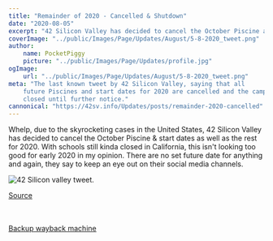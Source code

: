 ```yaml
---
title: "Remainder of 2020 - Cancelled & Shutdown"
date: "2020-08-05"
excerpt: "42 Silicon Valley has decided to cancel the October Piscine and start dates."
coverImage: "../public/Images/Page/Updates/August/5-8-2020_tweet.png"
author:
    name: PocketPiggy
    picture: "../public/Images/Page/Updates/profile.jpg"
ogImage:
    url: "../public/Images/Page/Updates/August/5-8-2020_tweet.png"
meta: "The last known tweet by 42 Silicon Valley, saying that all
    future Piscines and start dates for 2020 are cancelled and the campus is
    closed until further notice."
cannonical: "https://42sv.info/Updates/posts/remainder-2020-cancelled"
---
```


<p class='blog-p'>
Whelp, due to the skyrocketing cases in the United States, 42 Silicon Valley has decided to cancel the October Piscine & start dates as well as the rest for 2020. With schools still kinda closed in California, this isn't looking too good for early 2020 in my opinion. There are no set future date for anything and again, they say to keep an eye out on their social media channels.
</p>

<span class='blog-img'>
<img src='/Images/Page/Updates/August/5-8-2020_tweet.png' alt='42 Silicon valley tweet.'>
</span>

<a href='https://twitter.com/42SiliconValley/status/1291110169347145728'
    target='blank' rel='noopener noreferrer'>
Source
</a>

<br />
<br />

<a href='https://web.archive.org/web/20200805203405/https://twitter.com/42SiliconValley/status/1291110169347145728' target='blank' rel='noopener noreferrer'>
Backup wayback machine
</a>

<span class='buffy-the-buffer' />
